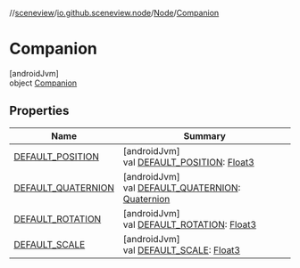 //[sceneview](../../../../index.md)/[io.github.sceneview.node](../../index.md)/[Node](../index.md)/[Companion](index.md)

# Companion

[androidJvm]\
object [Companion](index.md)

## Properties

| Name | Summary |
|---|---|
| [DEFAULT_POSITION](-d-e-f-a-u-l-t_-p-o-s-i-t-i-o-n.md) | [androidJvm]<br>val [DEFAULT_POSITION](-d-e-f-a-u-l-t_-p-o-s-i-t-i-o-n.md): [Float3](../../../dev.romainguy.kotlin.math/-float3/index.md) |
| [DEFAULT_QUATERNION](-d-e-f-a-u-l-t_-q-u-a-t-e-r-n-i-o-n.md) | [androidJvm]<br>val [DEFAULT_QUATERNION](-d-e-f-a-u-l-t_-q-u-a-t-e-r-n-i-o-n.md): [Quaternion](../../../dev.romainguy.kotlin.math/-quaternion/index.md) |
| [DEFAULT_ROTATION](-d-e-f-a-u-l-t_-r-o-t-a-t-i-o-n.md) | [androidJvm]<br>val [DEFAULT_ROTATION](-d-e-f-a-u-l-t_-r-o-t-a-t-i-o-n.md): [Float3](../../../dev.romainguy.kotlin.math/-float3/index.md) |
| [DEFAULT_SCALE](-d-e-f-a-u-l-t_-s-c-a-l-e.md) | [androidJvm]<br>val [DEFAULT_SCALE](-d-e-f-a-u-l-t_-s-c-a-l-e.md): [Float3](../../../dev.romainguy.kotlin.math/-float3/index.md) |
